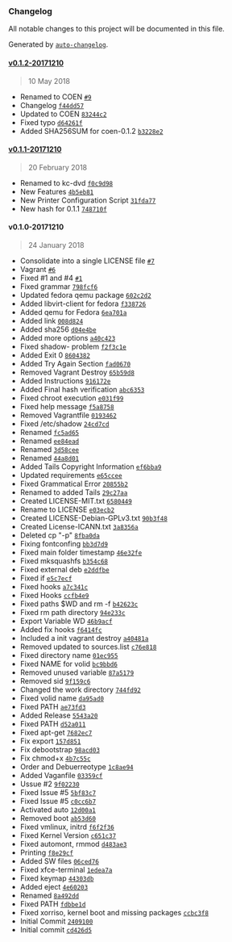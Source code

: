 ### Changelog
All notable changes to this project will be documented in this file.

Generated by [`auto-changelog`](https://github.com/CookPete/auto-changelog).

#### [v0.1.2-20171210](https://github.com/andrespavez/coen/compare/v0.1.1-20171210...v0.1.2-20171210)
> 10 May 2018
- Renamed to COEN [`#9`](https://github.com/andrespavez/coen/pull/9)
- Changelog [`f44dd57`](https://github.com/andrespavez/coen/commit/f44dd57b2605765d1f2965615c5446deceb3785d)
- Updated to COEN [`83244c2`](https://github.com/andrespavez/coen/commit/83244c2d4196d6b7cfcf188aee2b14526dd49859)
- Fixed typo [`d64261f`](https://github.com/andrespavez/coen/commit/d64261f0dc8188c86d90a312399971204a232b00)
- Added SHA256SUM for coen-0.1.2 [`b3228e2`](https://github.com/andrespavez/coen/commit/b3228e289c28f7882267a9bb92934bf10fb2d89e)

#### [v0.1.1-20171210](https://github.com/andrespavez/coen/compare/v0.1.0-20171210...v0.1.1-20171210)
> 20 February 2018
- Renamed to kc-dvd [`f0c9d98`](https://github.com/andrespavez/coen/commit/f0c9d98169076cacc940c2f79d6508c810d0dc50)
- New Features [`4b5eb81`](https://github.com/andrespavez/coen/commit/4b5eb818750f287e7c0d8ca0d0d1b57d614119b1)
- New Printer Configuration Script [`31fda77`](https://github.com/andrespavez/coen/commit/31fda772f5ff39ce84b69b9e21cf0b36df2df2a8)
- New hash for 0.1.1 [`748710f`](https://github.com/andrespavez/coen/commit/748710f65e1eaee6c5c235d0bce514121f274ee9)

#### v0.1.0-20171210
> 24 January 2018
- Consolidate into a single LICENSE file [`#7`](https://github.com/andrespavez/coen/pull/7)
- Vagrant [`#6`](https://github.com/andrespavez/coen/pull/6)
- Fixed #1  and #4 [`#1`](https://github.com/andrespavez/coen/issues/1)
- Fixed grammar [`798fcf6`](https://github.com/andrespavez/coen/commit/798fcf6181d2eab439e505a4502a70850033f380)
- Updated fedora qemu package  [`602c2d2`](https://github.com/andrespavez/coen/commit/602c2d215c0ccd11bc546fa5bdf87a4a855d277e)
- Added libvirt-client for fedora [`f338726`](https://github.com/andrespavez/coen/commit/f338726cf22107982932dfb8bd9ad3ec8c6f3f79)
- Added qemu for Fedora [`6ea701a`](https://github.com/andrespavez/coen/commit/6ea701a44fad0cae55a2a0aa29bbd0bcb426f952)
- Added link [`008d824`](https://github.com/andrespavez/coen/commit/008d824858731f39aafcbd725f15801d6573c2f3)
- Added sha256 [`d04e4be`](https://github.com/andrespavez/coen/commit/d04e4be612be7b36bd7c45b3c55689f77f42e0a1)
- Added more options [`a40c423`](https://github.com/andrespavez/coen/commit/a40c42364e4ce1229c033de83b922683f678268e)
- Fixed shadow- problem [`f2f3c1e`](https://github.com/andrespavez/coen/commit/f2f3c1edd2120b5e63b6be44dba3f89aa443a796)
- Added Exit 0 [`8604382`](https://github.com/andrespavez/coen/commit/86043828bd4a3b43956679cea4579a306c2d2bb0)
- Added Try Again Section [`fad0670`](https://github.com/andrespavez/coen/commit/fad0670002699b6ddb5e6a2473ec23fa8cc1d0f0)
- Removed Vagrant Destroy [`65b59d8`](https://github.com/andrespavez/coen/commit/65b59d8bb6fbaba1339d5f69dcd08e014e1ddf1c)
- Added Instructions [`916172e`](https://github.com/andrespavez/coen/commit/916172e386af92259c824b2894e15871316034e0)
- Added Final hash verification [`abc6353`](https://github.com/andrespavez/coen/commit/abc6353c0305eeab497b0ed6a1f30361f1736e22)
- Fixed chroot execution [`e031f99`](https://github.com/andrespavez/coen/commit/e031f990b8471dbbda5a100536fd23da706a1ae5)
- Fixed help message [`f5a8758`](https://github.com/andrespavez/coen/commit/f5a87587e0895ec413ea88682f54ff2bb2d41988)
- Removed Vagrantfile [`0193462`](https://github.com/andrespavez/coen/commit/0193462952892364a772eb51f8d94ba9386ab006)
- Fixed /etc/shadow [`24cd7cd`](https://github.com/andrespavez/coen/commit/24cd7cd0ceb08c896e9b350668baa73f2997b220)
- Renamed [`fc5ad65`](https://github.com/andrespavez/coen/commit/fc5ad656e5460601501d445cac9d5c2b404a92b4)
- Renamed [`ee84ead`](https://github.com/andrespavez/coen/commit/ee84ead9c136ee0e26dad911f06984038333e83e)
- Renamed [`3d58cee`](https://github.com/andrespavez/coen/commit/3d58cee130d1ec8c9ae0a14fb7077932b59b5429)
- Renamed [`44a8d01`](https://github.com/andrespavez/coen/commit/44a8d01467fd25cf728b61cda5d305f50fa28107)
- Added Tails Copyright Information [`ef6bba9`](https://github.com/andrespavez/coen/commit/ef6bba942043423973cd289cd3dc1f9e7cd731ef)
- Updated requirements [`e65ccee`](https://github.com/andrespavez/coen/commit/e65ccee6c9e082041028058f03baa18f0e78db3a)
- Fixed Grammatical Error [`20855b2`](https://github.com/andrespavez/coen/commit/20855b28a7209e962f21da1cf294786a6a0c06a4)
- Renamed to added Tails [`29c27aa`](https://github.com/andrespavez/coen/commit/29c27aa7a4f2ec8ff391e95ef641418fecf0e64f)
- Created LICENSE-MIT.txt [`6580449`](https://github.com/andrespavez/coen/commit/658044982e1d691e1eb370a03c0618bbdc74b44c)
- Rename to LICENSE [`e03ecb2`](https://github.com/andrespavez/coen/commit/e03ecb2cd4b196065f6585ab28b491488cc74450)
- Created LICENSE-Debian-GPLv3.txt [`90b3f48`](https://github.com/andrespavez/coen/commit/90b3f48f893441553bca1c98aa41b77ddd6766a8)
- Created License-ICANN.txt [`3a8356a`](https://github.com/andrespavez/coen/commit/3a8356a8f55b74d3a65a7abaf2eebca83cc1892b)
- Deleted cp &quot;-p&quot; [`8fba0da`](https://github.com/andrespavez/coen/commit/8fba0dafbca3e8183c1f8597d0959cf0d00ca9a3)
- Fixing fontconfing [`bb3d7d9`](https://github.com/andrespavez/coen/commit/bb3d7d9675bb479a12aa56160a66a12596d22907)
- Fixed main folder timestamp [`46e32fe`](https://github.com/andrespavez/coen/commit/46e32fecf6af7802c1619e1894e0f1d64083f0de)
- Fixed mksquashfs [`b354c68`](https://github.com/andrespavez/coen/commit/b354c68993b7fb7de136ed7e4fe6be7ac48eac40)
- Fixed external deb [`e2ddfbe`](https://github.com/andrespavez/coen/commit/e2ddfbe0b7d2abb70a052a3d988a858f8fb39883)
- Fixed if [`e5c7ecf`](https://github.com/andrespavez/coen/commit/e5c7ecfaa974c01e7dd0136a3bac2fccf632e31d)
- Fixed hooks [`a7c341c`](https://github.com/andrespavez/coen/commit/a7c341cb28ae5bb1aac791c411188789033248a2)
- Fixed Hooks [`ccfb4e9`](https://github.com/andrespavez/coen/commit/ccfb4e962d72745938a927e0d5e12f88a1ffd678)
- Fixed paths $WD and rm -f [`b42623c`](https://github.com/andrespavez/coen/commit/b42623caa91ab562cc16d57a537cee3b6c623dba)
- Fixed rm path directory [`94e233c`](https://github.com/andrespavez/coen/commit/94e233c1b8b8a406f3a2ced47cb337602a8810bd)
- Export Variable WD [`46b9acf`](https://github.com/andrespavez/coen/commit/46b9acfbd40feb34ca492f6c79057a62ceac7ba9)
- Added fix hooks [`f6414fc`](https://github.com/andrespavez/coen/commit/f6414fc45ed4b183e3bfa62692e965b69bfa1cc8)
- Included a init vagrant destroy [`a40481a`](https://github.com/andrespavez/coen/commit/a40481a4eaefc42f4a39309b52c5c28459352a2d)
- Removed updated to sources.list [`c76e818`](https://github.com/andrespavez/coen/commit/c76e818159d159629400033e833317812c0ef5e8)
- Fixed directory name [`01ec955`](https://github.com/andrespavez/coen/commit/01ec955057db62c86e4acbf814483b378a375ca9)
- Fixed NAME for volid [`bc9bbd6`](https://github.com/andrespavez/coen/commit/bc9bbd68e62d0d9939bc35771f7ffd434c39231e)
- Removed unused variable [`87a5179`](https://github.com/andrespavez/coen/commit/87a5179649d777667863781e4a0740d74eec0ee5)
- Removed sid [`9f159c6`](https://github.com/andrespavez/coen/commit/9f159c60734d3cc9cded71e3485f237e609a5f12)
- Changed the work directory [`744fd92`](https://github.com/andrespavez/coen/commit/744fd9285f89d10e4b0d5d84d58de6a2e0524614)
- Fixed volid name [`da95ad0`](https://github.com/andrespavez/coen/commit/da95ad02fd32171a54c662dbec62d4258e0fe41f)
- Fixed PATH [`ae73fd3`](https://github.com/andrespavez/coen/commit/ae73fd33d5fb52127adbfa8bd18cec2c03871a29)
- Added Release [`5543a20`](https://github.com/andrespavez/coen/commit/5543a20d6c48712d9b09d9b76e2065d9fb4e4749)
- Fixed PATH [`d52a011`](https://github.com/andrespavez/coen/commit/d52a0118569677ecf59f8cca619d7c8341f35e10)
- Fixed apt-get [`7682ec7`](https://github.com/andrespavez/coen/commit/7682ec71f6fcd1b8331e528a63cac63710cc3ea0)
- Fix export [`157d851`](https://github.com/andrespavez/coen/commit/157d851f50a723a17336579f435c9e112d659fac)
- Fix debootstrap [`98acd03`](https://github.com/andrespavez/coen/commit/98acd03381f6e71e3a9c74f32883bad8e647ac55)
- Fix chmod+x [`4b7c55c`](https://github.com/andrespavez/coen/commit/4b7c55c58deabe87fe6e9c102afaee3bafbbeaae)
- Order and Debuerreotype [`1c8ae94`](https://github.com/andrespavez/coen/commit/1c8ae949e9a387783e8c5f32c254f06a416716c9)
- Added Vaganfile [`03359cf`](https://github.com/andrespavez/coen/commit/03359cf6fdde71e3f3f794cf17b425b5444ba8b0)
- Ussue #2 [`9f02230`](https://github.com/andrespavez/coen/commit/9f0223002a31de1a50dcd21b8aeaa8101678ef27)
- Fixed Issue #5 [`5bf83c7`](https://github.com/andrespavez/coen/commit/5bf83c7bb02fc055d37e368a4fd3e767f816a13d)
- Fixed Issue #5 [`c0cc6b7`](https://github.com/andrespavez/coen/commit/c0cc6b701f39a95a5f7c515ed1c9a59f3c07c288)
- Activated auto  [`12d00a1`](https://github.com/andrespavez/coen/commit/12d00a1b475e5063e76a575014edcb010db9827b)
- Removed boot [`ab53d60`](https://github.com/andrespavez/coen/commit/ab53d6074a1d1c72f0269768d80246f00ad175b6)
- Fixed vmlinux, initrd [`f6f2f36`](https://github.com/andrespavez/coen/commit/f6f2f3606c8ca343e492e1cfb8ca951e547ace12)
- Fixed Kernel Version [`c651c37`](https://github.com/andrespavez/coen/commit/c651c3716bee72e717ab4e7dd5b8dc20c63d216f)
- Fixed automont, rmmod [`d483ae3`](https://github.com/andrespavez/coen/commit/d483ae39630935d88f21e96f5326965d7f45350e)
- Printing [`f8e29cf`](https://github.com/andrespavez/coen/commit/f8e29cf9ac65b60719ffae63e38bcab2b9147686)
- Added SW files [`06ced76`](https://github.com/andrespavez/coen/commit/06ced768dd46449dd3a545ca11b91e3cd24951f9)
- Fixed xfce-terminal [`1edea7a`](https://github.com/andrespavez/coen/commit/1edea7a6d45689e4317fff1291705237c36bdbb6)
- Fixed keymap [`44303db`](https://github.com/andrespavez/coen/commit/44303db28b12891dfa5b56fe8a34121006ac3b5b)
- Added eject [`4e60203`](https://github.com/andrespavez/coen/commit/4e602033ce4a6980cef2a9ad2456898ba6d925c0)
- Renamed [`8a492dd`](https://github.com/andrespavez/coen/commit/8a492dda3cdd45acf84c69b9e3c4ee4859ab2dde)
- Fixed PATH [`fdbbe1d`](https://github.com/andrespavez/coen/commit/fdbbe1de64cdcf287d390098fb7436411e787e20)
- Fixed xorriso, kernel boot and missing packages [`ccbc3f8`](https://github.com/andrespavez/coen/commit/ccbc3f856364e6e0f36ef001b8ac0676a1e2cff6)
- Initial Commit [`2409100`](https://github.com/andrespavez/coen/commit/240910033a9ddd6c007100afd914c816364dd1a0)
- Initial commit [`cd426d5`](https://github.com/andrespavez/coen/commit/cd426d5eaa3461c4139e7db3c4093d952ce594b7)


